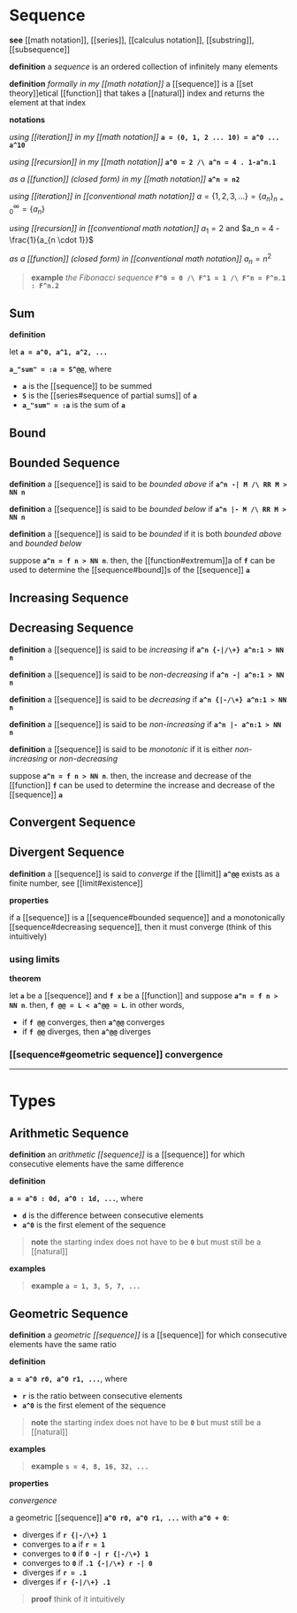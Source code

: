 # Sequence

**see** [[math notation]], [[series]], [[calculus notation]], [[substring]], [[subsequence]]

**definition** a _sequence_ is an ordered collection of infinitely many elements

**definition** _formally in my [[math notation]]_ a [[sequence]] is a [[set theory]]etical [[function]] that takes a [[natural]] index and returns the element at that index

**notations**

_using [[iteration]] in my [[math notation]]_ **`a = (0, 1, 2 ... 10) = a^0 ... a^10`**

_using [[recursion]] in my [[math notation]]_ **`a^0 = 2 /\ a^n = 4 . 1-a^n.1`**

_as a [[function]] (closed form) in my [[math notation]]_ **`a^n = n2`**

_using [[iteration]] in [[conventional math notation]]_ $a = \lbrace 1, 2, 3, \dots \rbrace = \lbrace a_n \rbrace_{n = 0}^{\infty} = \lbrace a_n \rbrace$

_using [[recursion]] in [[conventional math notation]]_ $a_1 = 2$ and $a_n = 4 - \frac{1}{a_{n \cdot 1}}$

_as a [[function]] (closed form) in [[conventional math notation]]_ $a_n = n^2$

> **example** _the Fibonacci sequence_ **`F^0 = 0 /\ F^1 = 1 /\ F^n = F^n.1 : F^n.2`**

## Sum

**definition**

let **`a = a^0, a^1, a^2, ...`**

**`a_"sum" = :a = S^@@`**, where

- **`a`** is the [[sequence]] to be summed
- **`S`** is the [[series#sequence of partial sums]] of **`a`**
- **`a_"sum" = :a`** is the sum of **`a`**

## Bound

## Bounded Sequence

**definition** a [[sequence]] is said to be _bounded above_ if **`a^n -| M /\ RR M > NN n`**

**definition** a [[sequence]] is said to be _bounded below_ if **`a^n |- M /\ RR M > NN n`**

**definition** a [[sequence]] is said to be _bounded_ if it is both _bounded above_ and _bounded below_

suppose **`a^n = f n > NN n`**. then, the [[function#extremum]]a of **`f`** can be used to determine the [[sequence#bound]]s of the [[sequence]] **`a`**

## Increasing Sequence

## Decreasing Sequence

**definition** a [[sequence]] is said to be _increasing_ if **`a^n {-|/\+} a^n:1 > NN n`**

**definition** a [[sequence]] is said to be _non-decreasing_ if **`a^n -| a^n:1 > NN n`**

**definition** a [[sequence]] is said to be _decreasing_ if **`a^n {|-/\+} a^n:1 > NN n`**

**definition** a [[sequence]] is said to be _non-increasing_ if **`a^n |- a^n:1 > NN n`**

**definition** a [[sequence]] is said to be _monotonic_ if it is either _non-increasing_ or _non-decreasing_

suppose **`a^n = f n > NN n`**. then, the increase and decrease of the [[function]] **`f`** can be used to determine the increase and decrease of the [[sequence]] **`a`**

## Convergent Sequence

## Divergent Sequence

**definition** a [[sequence]] is said to _converge_ if the [[limit]] **`a^@@`** exists as a finite number, see [[limit#existence]]

**properties**

if a [[sequence]] is a [[sequence#bounded sequence]] and a monotonically [[sequence#decreasing sequence]], then it must converge (think of this intuitively)

### using limits

**theorem**

let **`a`** be a [[sequence]] and **`f x`** be a [[function]] and suppose **`a^n = f n > NN n`**. then, **`f @@ = L < a^@@ = L`**. in other words,

- if **`f @@`** converges, then **`a^@@`** converges
- if **`f @@`** diverges, then **`a^@@`** diverges

### [[sequence#geometric sequence]] convergence

---

# Types

## Arithmetic Sequence

**definition** an _arithmetic [[sequence]]_ is a [[sequence]] for which consecutive elements have the same difference

**definition**

**`a = a^0 : 0d, a^0 : 1d, ...`**, where

- **`d`** is the difference between consecutive elements
- **`a^0`** is the first element of the sequence

> **note** the starting index does not have to be **`0`** but must still be a [[natural]]

**examples**

> **example** **`a = 1, 3, 5, 7, ...`**

## Geometric Sequence

**definition** a _geometric [[sequence]]_ is a [[sequence]] for which consecutive elements have the same ratio

**definition**

**`a = a^0 r0, a^0 r1, ...`**, where

- **`r`** is the ratio between consecutive elements
- **`a^0`** is the first element of the sequence

> **note** the starting index does not have to be **`0`** but must still be a [[natural]]

**examples**

> **example** **`s = 4, 8, 16, 32, ...`**

**properties**

_convergence_

a geometric [[sequence]] **`a^0 r0, a^0 r1, ...`** with **`a^0 + 0`**:

- diverges if **`r {|-/\+} 1`**
- converges to **`a`** if **`r = 1`**
- converges to **`0`** if **`0 -| r {|-/\+} 1`**
- converges to **`0`** if **`.1 {-|/\+} r -| 0`**
- diverges if **`r = .1`**
- diverges if **`r {-|/\+} .1`**

> **proof** think of it intuitively
